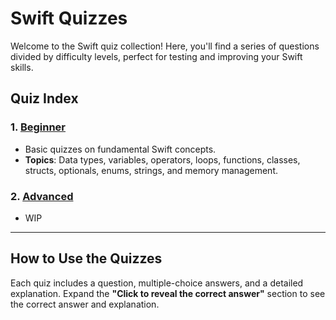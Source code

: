 # Swift Quizzes  

Welcome to the Swift quiz collection! Here, you'll find a series of questions divided by difficulty levels, perfect for testing and improving your Swift skills.  

## Quiz Index  

### 1. [Beginner](beginner-quizzes.md)
- Basic quizzes on fundamental Swift concepts.  
- **Topics**: Data types, variables, operators, loops, functions, classes, structs, optionals, enums, strings, and memory management.  

### 2. [Advanced](advanced-quizzes.md)  
- WIP

---  

## How to Use the Quizzes  

Each quiz includes a question, multiple-choice answers, and a detailed explanation. Expand the **"Click to reveal the correct answer"** section to see the correct answer and explanation.